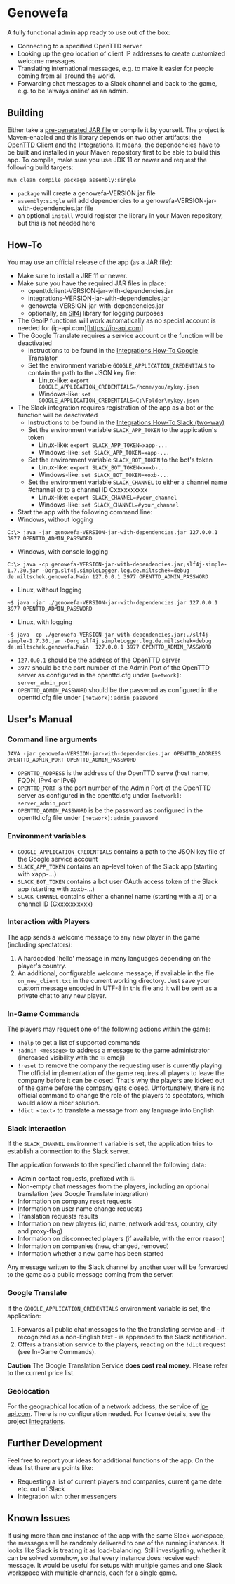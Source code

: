# Genowefa
A fully functional admin app ready to use out of the box:
- Connecting to a specified OpenTTD server.
- Looking up the geo location of client IP addresses to create customized welcome messages.
- Translating international messages, e.g. to make it easier for people coming from all around the world.
- Forwarding chat messages to a Slack channel and back to the game, e.g. to be 'always online' as an admin.

Building
--------

Either take a [pre-generated JAR file](https://github.com/miltschek/OpenTTDAdmin/releases/latest) or compile it by yourself. The project is Maven-enabled and this library depends on two other artifacts: the [OpenTTD Client](https://github.com/miltschek/OpenTTDAdmin/tree/main/ottdclient) and the [Integrations](https://github.com/miltschek/OpenTTDAdmin/tree/main/integrations). It means, the dependencies have to be built and installed in your Maven repository first to be able to build this app. To compile, make sure you use JDK 11 or newer and request the following build targets:
```
mvn clean compile package assembly:single
```

- `package` will create a genowefa-VERSION.jar file
- `assembly:single` will add dependencies to a genowefa-VERSION-jar-with-dependencies.jar file
- an optional `install` would register the library in your Maven repository, but this is not needed here

How-To
------

You may use an official release of the app (as a JAR file):
- Make sure to install a JRE 11 or newer.
- Make sure you have the required JAR files in place:
    - openttdclient-VERSION-jar-with-dependencies.jar
    - integrations-VERSION-jar-with-dependencies.jar
    - genowefa-VERSION-jar-with-dependencies.jar
    - optionally, an [Slf4j](http://www.slf4j.org/manual.html) library for logging purposes
- The GeoIP functions will work automatically as no special account is needed for (ip-api.com)[https://ip-api.com]
- The Google Translate requires a service account or the function will be deactivated
    - Instructions to be found in the [Integrations How-To Google Translator](https://github.com/miltschek/OpenTTDAdmin/tree/main/integrations)
    - Set the environment variable `GOOGLE_APPLICATION_CREDENTIALS` to contain the path to the JSON key file:
      - Linux-like: `export GOOGLE_APPLICATION_CREDENTIALS=/home/you/mykey.json`
      - Windows-like: `set GOOGLE_APPLICATION_CREDENTIALS=C:\Folder\mykey.json`
- The Slack integration requires registration of the app as a bot or the function will be deactivated
    - Instructions to be found in the [Integrations How-To Slack (two-way)](https://github.com/miltschek/OpenTTDAdmin/tree/main/integrations)
    - Set the environment variable `SLACK_APP_TOKEN` to the application's token
      - Linux-like: `export SLACK_APP_TOKEN=xapp-...`
      - Windows-like: `set SLACK_APP_TOKEN=xapp-...`
    - Set the environment variable `SLACK_BOT_TOKEN` to the bot's token
      - Linux-like: `export SLACK_BOT_TOKEN=xoxb-...`
      - Windows-like: `set SLACK_BOT_TOKEN=xoxb-...`
    - Set the environment variable `SLACK_CHANNEL` to either a channel name #channel or to a channel ID Cxxxxxxxxxx
      - Linux-like: `export SLACK_CHANNEL=#your_channel`
      - Windows-like: `set SLACK_CHANNEL=#your_channel`
- Start the app with the following command line:
- Windows, without logging

```
C:\> java -jar genowefa-VERSION-jar-with-dependencies.jar 127.0.0.1 3977 OPENTTD_ADMIN_PASSWORD
```

- Windows, with console logging

```
C:\> java -cp genowefa-VERSION-jar-with-dependencies.jar;slf4j-simple-1.7.30.jar -Dorg.slf4j.simpleLogger.log.de.miltschek=debug de.miltschek.genowefa.Main 127.0.0.1 3977 OPENTTD_ADMIN_PASSWORD
```

- Linux, without logging

```
~$ java -jar ./genowefa-VERSION-jar-with-dependencies.jar 127.0.0.1 3977 OPENTTD_ADMIN_PASSWORD
```

- Linux, with logging

```
~$ java -cp ./genowefa-VERSION-jar-with-dependencies.jar:./slf4j-simple-1.7.30.jar -Dorg.slf4j.simpleLogger.log.de.miltschek=debug de.miltschek.genowefa.Main  127.0.0.1 3977 OPENTTD_ADMIN_PASSWORD
```

- `127.0.0.1` should be the address of the OpenTTD server
- `3977` should be the port number of the Admin Port of the OpenTTD server as configured in the openttd.cfg under `[network]`: `server_admin_port`
- `OPENTTD_ADMIN_PASSWORD` should be the password as configured in the openttd.cfg file under `[network]`: `admin_password`
    
User's Manual
-------------

### Command line arguments

```
JAVA -jar genowefa-VERSION-jar-with-dependencies.jar OPENTTD_ADDRESS OPENTTD_ADMIN_PORT OPENTTD_ADMIN_PASSWORD
```

- `OPENTTD_ADDRESS` is the address of the OpenTTD serve (host name, FQDN, IPv4 or IPv6)
- `OPENTTD_PORT` is the port number of the Admin Port of the OpenTTD server as configured in the openttd.cfg under `[network]`: `server_admin_port`
- `OPENTTD_ADMIN_PASSWORD` is be the password as configured in the openttd.cfg file under `[network]`: `admin_password`
    
### Environment variables

- `GOOGLE_APPLICATION_CREDENTIALS` contains a path to the JSON key file of the Google service account
- `SLACK_APP_TOKEN` contains an ap-level token of the Slack app (starting with xapp-...)
- `SLACK_BOT_TOKEN` contains a bot user OAuth access token of the Slack app (starting with xoxb-...)
- `SLACK_CHANNEL` contains either a channel name (starting with a #) or a channel ID (Cxxxxxxxxxx)
    
### Interaction with Players

The app sends a welcome message to any new player in the game (including spectators):
1. A hardcoded 'hello' message in many languages depending on the player's country.
2. An additional, configurable welcome message, if available in the file `on_new_client.txt` in the current working directory.
   Just save your custom message encoded in UTF-8 in this file and it will be sent as a private chat to any new player.

### In-Game Commands

The players may request one of the following actions within the game:
- `!help` to get a list of supported commands
- `!admin <message>` to address a message to the game administrator (increased visibility with the :boom: emoji)
- `!reset` to remove the company the requesting user is currently playing
    The official implementation of the game requires all players to leave the company before it can be closed. That's why the players are kicked out of the game before the company gets closed. Unfortunately, there is no official command to change the role of the players to spectators, which would allow a nicer solution.
- `!dict <text>` to translate a message from any language into English

### Slack interaction

If the `SLACK_CHANNEL` environment variable is set, the application tries to establish a connection to the Slack server.

The application forwards to the specified channel the following data:
- Admin contact requests, prefixed with :boom:
- Non-empty chat messages from the players, including an optional translation (see Google Translate integration)
- Information on company reset requests
- Information on user name change requests
- Translation requests results
- Information on new players (id, name, network address, country, city and proxy-flag)
- Information on disconnected players (if available, with the error reason)
- Information on companies (new, changed, removed)
- Information whether a new game has been started

Any message written to the Slack channel by another user will be forwarded to the game as a public message coming from the server.

### Google Translate

If the `GOOGLE_APPLICATION_CREDENTIALS` environment variable is set, the application:
1. Forwards all public chat messages to the the translating service and - if recognized as a non-English text - is appended to the Slack notification.
2. Offers a translation service to the players, reacting on the `!dict` request (see In-Game Commands).

**Caution**
The Google Translation Service **does cost real money**. Please refer to the current price list.

### Geolocation

For the geographical location of a network address, the service of [ip-api.com](https://ip-api.com/). There is no configuration needed.
For license details, see the project [Integrations](https://github.com/miltschek/OpenTTDAdmin/tree/main/integrations).

Further Development
-------------------

Feel free to report your ideas for additional functions of the app. On the ideas list there are points like:
- Requesting a list of current players and companies, current game date etc. out of Slack
- Integration with other messengers

Known Issues
------------

If using more than one instance of the app with the same Slack workspace, the messages will be randomly delivered to one of the running instances. It looks like Slack is treating it as load-balancing. Still investigating, whether it can be solved somehow, so that every instance does receive each message. It would be useful for setups with multiple games and one Slack workspace with multiple channels, each for a single game.

